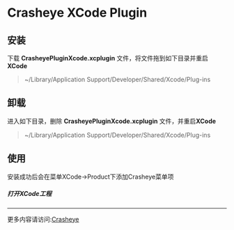 # Crasheye XCode Plugin

## 安装

下载 **CrasheyePluginXcode.xcplugin** 文件，将文件拖到如下目录并重启**XCode**

> ~/Library/Application Support/Developer/Shared/Xcode/Plug-ins


## 卸载
进入如下目录，删除 **CrasheyePluginXcode.xcplugin** 文件，并重启**XCode**

> ~/Library/Application Support/Developer/Shared/Xcode/Plug-ins


## 使用
安装成功后会在菜单XCode->Product下添加Crasheye菜单项

##### 打开XCode工程









---
更多内容请访问:[Crasheye](http://www.crasheye.cn)
